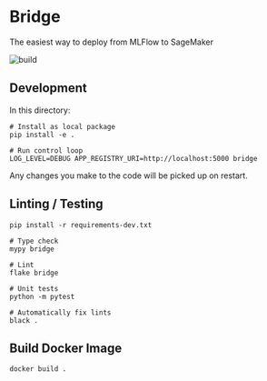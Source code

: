 # Bridge

The easiest way to deploy from MLFlow to SageMaker

![build](https://github.com/dominodatalab/domino-research/actions/workflows/bridge.yml/badge.svg?branch=main)

## Development

In this directory: 

```
# Install as local package
pip install -e .

# Run control loop
LOG_LEVEL=DEBUG APP_REGISTRY_URI=http://localhost:5000 bridge
```

Any changes you make to the code will be picked up on restart.

## Linting / Testing

```
pip install -r requirements-dev.txt

# Type check
mypy bridge

# Lint
flake bridge

# Unit tests
python -m pytest

# Automatically fix lints
black .
```

## Build Docker Image

```
docker build .
```
